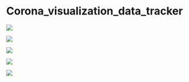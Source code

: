 # Corona_visualization_data_tracker

![](https://pbs.twimg.com/media/FbQeokDWAAEWxfP?format=jpg&name=large)

![](https://pbs.twimg.com/media/Fb8qpi9XoAEljfu?format=jpg&name=large )

![](https://pbs.twimg.com/media/Fb8qr1XXEAAVzTm?format=jpg&name=large )

![](https://pbs.twimg.com/media/Fb8qt4AWAAEX6LB?format=jpg&name=large )

![](https://pbs.twimg.com/media/Fb8qvzKXgAIVj7V?format=jpg&name=large )

![]( )





















